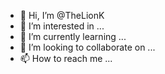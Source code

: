 - 👋 Hi, I’m @TheLionK
- 👀 I’m interested in ...
- 🌱 I’m currently learning ...
- 💞️ I’m looking to collaborate on ...
- 📫 How to reach me ...

<!---
TheLionK/TheLionK is a ✨ special ✨ repository because its `README.md` (this file) appears on your GitHub profile.
You can click the Preview link to take a look at your changes.
--->

